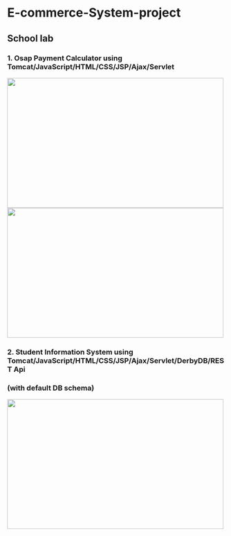 # E-commerce-System-project

## School lab
### 1. Osap Payment Calculator using Tomcat/JavaScript/HTML/CSS/JSP/Ajax/Servlet
<img src="https://user-images.githubusercontent.com/82852354/198143017-4d3f1c02-c58f-4eb1-8b0b-337f6ca8177c.png" width="500" height="300">
<img src="https://user-images.githubusercontent.com/82852354/198143166-40ea7d71-8415-4271-b8b1-5d231de8a226.png" width="500" height="300">


### 2. Student Information System using Tomcat/JavaScript/HTML/CSS/JSP/Ajax/Servlet/DerbyDB/REST Api
### (with default DB schema)
<img src="https://user-images.githubusercontent.com/82852354/203176285-c6573a67-9c2b-4b9c-9662-971e16ca643e.png" width="500" height="300">

